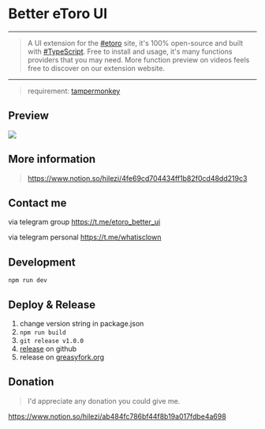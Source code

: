 Better eToro UI
===
---
> A UI extension for the [#etoro](https://twitter.com/search?q=%23etoro&src=typed_query) site, it's 100% open-source and built with [#TypeScript](https://twitter.com/search?q=%23typescript&src=typed_query). Free to install and usage, it's many functions providers that you may need. More function preview on videos feels free to discover on our extension website.
---

> requirement: [tampermonkey](https://chrome.google.com/webstore/detail/tampermonkey/dhdgffkkebhmkfjojejmpbldmpobfkfo?hl=zh-TW)

## Preview

![](./extension-preview.gif)

## More information

> https://www.notion.so/hilezi/4fe69cd704434ff1b82f0cd48dd219c3

## Contact me

via telegram group https://t.me/etoro_better_ui

via telegram personal https://t.me/whatisclown

## Development

`npm run dev`

## Deploy & Release

1. change version string in package.json
2. `npm run build`
3. `git release v1.0.0`
4. [release](https://github.com/hilezir/etoro-better-ui/releases) on github
5. release on [greasyfork.org](https://greasyfork.org/zh-TW/scripts/400518/)

## Donation

> I'd appreciate any donation you could give me.

https://www.notion.so/hilezi/ab484fc786bf44f8b19a017fdbe4a698

